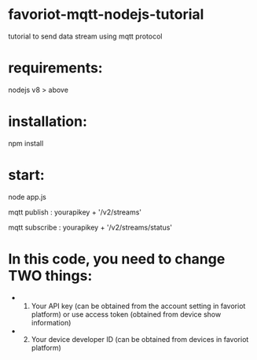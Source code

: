 # favoriot-mqtt-nodejs-tutorial
tutorial to send data stream using mqtt protocol

# requirements: 
  nodejs v8 > above

# installation:
  npm install

# start:
  node app.js
  
mqtt publish : yourapikey + '/v2/streams'

mqtt subscribe : yourapikey + '/v2/streams/status'
  
# In this code, you need to change TWO things:
 *    1. Your API key (can be obtained from the account setting in favoriot platform) or use access token (obtained from device show information)
 *    2. Your device developer ID (can be obtained from devices in favoriot platform)
 
 
